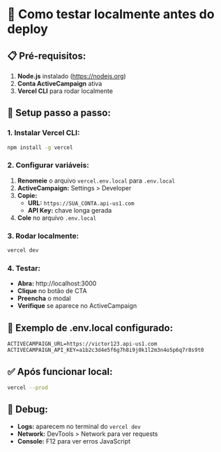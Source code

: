 # 🚀 Como testar localmente antes do deploy

## 📋 **Pré-requisitos:**

1. **Node.js** instalado (https://nodejs.org)
2. **Conta ActiveCampaign** ativa
3. **Vercel CLI** para rodar localmente

## 🔧 **Setup passo a passo:**

### **1. Instalar Vercel CLI:**
```bash
npm install -g vercel
```

### **2. Configurar variáveis:**
1. **Renomeie** o arquivo `vercel.env.local` para `.env.local`
2. **ActiveCampaign:** Settings > Developer
3. **Copie:**
   - **URL:** `https://SUA_CONTA.api-us1.com` 
   - **API Key:** chave longa gerada
4. **Cole** no arquivo `.env.local`

### **3. Rodar localmente:**
```bash
vercel dev
```

### **4. Testar:**
- **Abra:** http://localhost:3000
- **Clique** no botão de CTA
- **Preencha** o modal
- **Verifique** se aparece no ActiveCampaign

## 🎯 **Exemplo de .env.local configurado:**
```
ACTIVECAMPAIGN_URL=https://victor123.api-us1.com
ACTIVECAMPAIGN_API_KEY=a1b2c3d4e5f6g7h8i9j0k1l2m3n4o5p6q7r8s9t0
```

## ✅ **Após funcionar local:**
```bash
vercel --prod
```

## 🐛 **Debug:**
- **Logs:** aparecem no terminal do `vercel dev`
- **Network:** DevTools > Network para ver requests
- **Console:** F12 para ver erros JavaScript 